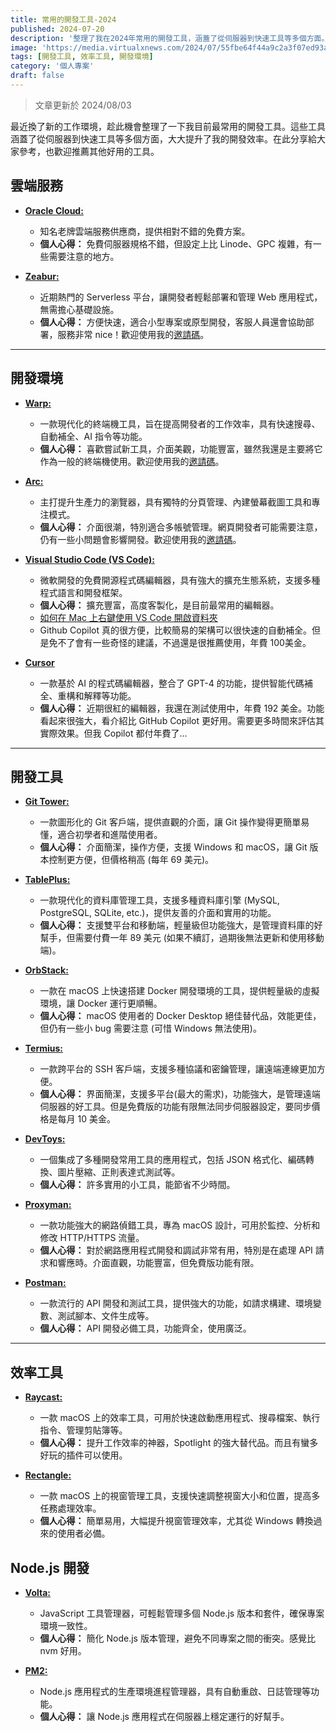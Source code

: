 ```yaml
---
title: 常用的開發工具-2024
published: 2024-07-20
description: '整理了我在2024年常用的開發工具，涵蓋了從伺服器到快速工具等多個方面。這些工具大大提升了我的開發效率，希望對你也有所幫助。'
image: 'https://media.virtualxnews.com/2024/07/55fbe64f44a9c2a3f07ed93afe188dec.png'
tags: [開發工具, 效率工具, 開發環境]
category: '個人專案'
draft: false 
---
```


> 文章更新於 2024/08/03

最近換了新的工作環境，趁此機會整理了一下我目前最常用的開發工具。這些工具涵蓋了從伺服器到快速工具等多個方面，大大提升了我的開發效率。在此分享給大家參考，也歡迎推薦其他好用的工具。

## 雲端服務

* [**Oracle Cloud:**](https://www.oracle.com/tw/cloud/)
   - 知名老牌雲端服務供應商，提供相對不錯的免費方案。
   - **個人心得：** 免費伺服器規格不錯，但設定上比 Linode、GPC 複雜，有一些需要注意的地方。

* [**Zeabur:**](https://zeabur.com?referralCode=silverfantacy)
   - 近期熱門的 Serverless 平台，讓開發者輕鬆部署和管理 Web 應用程式，無需擔心基礎設施。
   - **個人心得：** 方便快速，適合小型專案或原型開發，客服人員還會協助部署，服務非常 nice！歡迎使用我的[邀請碼](https://zeabur.com?referralCode=silverfantacy)。

---

## 開發環境

* [**Warp:**](https://app.warp.dev/referral/4PR69W)
   - 一款現代化的終端機工具，旨在提高開發者的工作效率，具有快速搜尋、自動補全、AI 指令等功能。
   - **個人心得：** 喜歡嘗試新工具，介面美觀，功能豐富，雖然我還是主要將它作為一般的終端機使用。歡迎使用我的[邀請碼](https://app.warp.dev/referral/4PR69W)。

* [**Arc:**](https://arc.net/gift/cdb954ed)
   - 主打提升生產力的瀏覽器，具有獨特的分頁管理、內建螢幕截圖工具和專注模式。
   - **個人心得：** 介面很潮，特別適合多帳號管理。網頁開發者可能需要注意，仍有一些小問題會影響開發。歡迎使用我的[邀請碼](https://arc.net/gift/cdb954ed)。

* [**Visual Studio Code (VS Code):**](https://code.visualstudio.com)
   - 微軟開發的免費開源程式碼編輯器，具有強大的擴充生態系統，支援多種程式語言和開發框架。
   - **個人心得：** 擴充豐富，高度客製化，是目前最常用的編輯器。
   - [如何在 Mac 上右鍵使用 VS Code 開啟資料夾](https://medium.com/susan-blog/在mac上右鍵使用vscode開啟文件夾設置-a6c8f77db5d3)
   - Github Copilot 真的很方便，比較簡易的架構可以很快速的自動補全。但是免不了會有一些奇怪的建議，不過還是很推薦使用，年費 100美金。

* [**Cursor**](https://www.cursor.com/)
   - 一款基於 AI 的程式碼編輯器，整合了 GPT-4 的功能，提供智能代碼補全、重構和解釋等功能。
   - **個人心得：** 近期很紅的編輯器，我還在測試使用中，年費 192 美金。功能看起來很強大，看介紹比 GitHub Copilot 更好用。需要更多時間來評估其實際效果。但我 Copilot 都付年費了...

---

## 開發工具

* [**Git Tower:**](https://www.git-tower.com/)
   - 一款圖形化的 Git 客戶端，提供直觀的介面，讓 Git 操作變得更簡單易懂，適合初學者和進階使用者。
   - **個人心得：** 介面簡潔，操作方便，支援 Windows 和 macOS，讓 Git 版本控制更方便，但價格稍高 (每年 69 美元)。

* [**TablePlus:**](https://tableplus.com/)
   - 一款現代化的資料庫管理工具，支援多種資料庫引擎 (MySQL, PostgreSQL, SQLite, etc.)，提供友善的介面和實用的功能。
   - **個人心得：** 支援雙平台和移動端，輕量級但功能強大，是管理資料庫的好幫手，但需要付費一年 89 美元 (如果不續訂，過期後無法更新和使用移動端)。

* [**OrbStack:**](https://orbstack.dev/)
   - 一款在 macOS 上快速搭建 Docker 開發環境的工具，提供輕量級的虛擬環境，讓 Docker 運行更順暢。
   - **個人心得：**  macOS 使用者的 Docker Desktop 絕佳替代品，效能更佳，但仍有一些小 bug 需要注意 (可惜 Windows 無法使用)。

* [**Termius:**](https://termius.com/)
   - 一款跨平台的 SSH 客戶端，支援多種協議和密鑰管理，讓遠端連線更加方便。
   - **個人心得：** 界面簡潔，支援多平台(最大的需求)，功能強大，是管理遠端伺服器的好工具。但是免費版的功能有限無法同步伺服器設定，要同步價格是每月 10 美金。

* [**DevToys:**](https://devtoys.app/)
   - 一個集成了多種開發常用工具的應用程式，包括 JSON 格式化、編碼轉換、圖片壓縮、正則表達式測試等。
   - **個人心得：** 許多實用的小工具，能節省不少時間。

* [**Proxyman:**](https://proxyman.io/)
   - 一款功能強大的網路偵錯工具，專為 macOS 設計，可用於監控、分析和修改 HTTP/HTTPS 流量。
   - **個人心得：** 對於網路應用程式開發和調試非常有用，特別是在處理 API 請求和響應時。介面直觀，功能豐富，但免費版功能有限。

* [**Postman:**](https://www.postman.com/)
   - 一款流行的 API 開發和測試工具，提供強大的功能，如請求構建、環境變數、測試腳本、文件生成等。
   - **個人心得：** API 開發必備工具，功能齊全，使用廣泛。

---

## 效率工具

* [**Raycast:**](https://www.raycast.com/)
   - 一款 macOS 上的效率工具，可用於快速啟動應用程式、搜尋檔案、執行指令、管理剪貼簿等。
   - **個人心得：** 提升工作效率的神器，Spotlight 的強大替代品。而且有蠻多好玩的插件可以使用。

* [**Rectangle:**](https://rectangleapp.com/)
   - 一款 macOS 上的視窗管理工具，支援快速調整視窗大小和位置，提高多任務處理效率。
   - **個人心得：** 簡單易用，大幅提升視窗管理效率，尤其從 Windows 轉換過來的使用者必備。

## Node.js 開發

* [**Volta:**](https://volta.sh/)
   - JavaScript 工具管理器，可輕鬆管理多個 Node.js 版本和套件，確保專案環境一致性。
   - **個人心得：** 簡化 Node.js 版本管理，避免不同專案之間的衝突。感覺比 nvm 好用。

* [**PM2:**](https://www.npmjs.com/package/pm2)
   - Node.js 應用程式的生產環境進程管理器，具有自動重啟、日誌管理等功能。
   - **個人心得：** 讓 Node.js 應用程式在伺服器上穩定運行的好幫手。